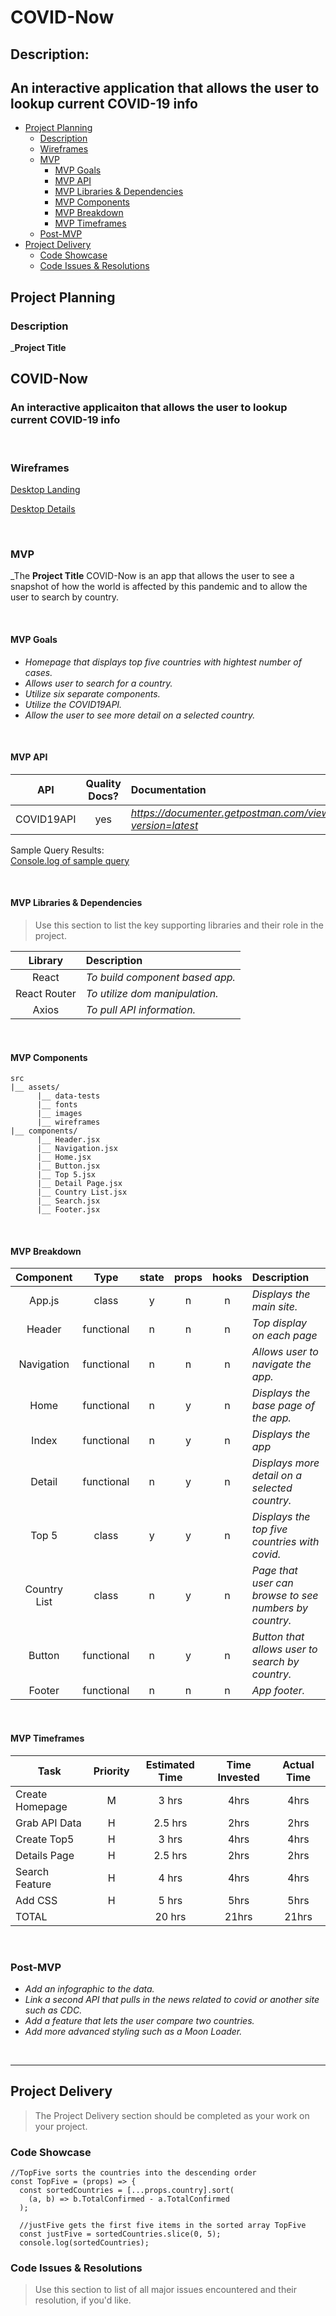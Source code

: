 # COVID-Now <!-- omit in toc -->

## Description:

## An interactive application that allows the user to lookup current COVID-19 info

- [Project Planning](#Project-Planning)
  - [Description](#Description)
  - [Wireframes](#Wireframes)
  - [MVP](#MVP)
    - [MVP Goals](#MVP-Goals)
    - [MVP API](#MVP-API)
    - [MVP Libraries & Dependencies](#MVP-Libraries--Dependencies)
    - [MVP Components](#MVP-Components)
    - [MVP Breakdown](#MVP-Breakdown)
    - [MVP Timeframes](#MVP-Timeframes)
  - [Post-MVP](#Post-MVP)
- [Project Delivery](#Project-Delivery)
  - [Code Showcase](#Code-Showcase)
  - [Code Issues & Resolutions](#Code-Issues--Resolutions)

## Project Planning

### Description

\_**Project Title**

## COVID-Now

### An interactive applicaiton that allows the user to lookup current COVID-19 info

<br>

### Wireframes

[Desktop Landing](https://wireframe.cc/pro/pp/4280c4226354300)

[Desktop Details](https://wireframe.cc/pro/pp/4280c4226354300)

<br>

### MVP

\_The **Project Title** COVID-Now is an app that allows the user to see a snapshot of how the world is affected by this pandemic and to allow the user to search by country.

<br>

#### MVP Goals

- _Homepage that displays top five countries with hightest number of cases._
- _Allows user to search for a country._
- _Utilize six separate components._
- _Utilize the COVID19API._
- _Allow the user to see more detail on a selected country._

<br>

#### MVP API

|    API     | Quality Docs? | Documentation                                                             | Sample Query                         |
| :--------: | :-----------: | :------------------------------------------------------------------------ | :----------------------------------- |
| COVID19API |      yes      | _https://documenter.getpostman.com/view/10808728/SzS8rjbc?version=latest_ | _https://api.covid19api.com/summary_ |

Sample Query Results:
<br>
[Console.log of sample query](https://user-images.githubusercontent.com/4926360/85970621-fc764b80-b998-11ea-95ba-6f6cbdaf001d.png)

<br>

#### MVP Libraries & Dependencies

> Use this section to list the key supporting libraries and their role in the project.

|   Library    | Description                     |
| :----------: | :------------------------------ |
|    React     | _To build component based app._ |
| React Router | _To utilize dom manipulation._  |
|    Axios     | _To pull API information._      |

<br>

#### MVP Components

```
src
|__ assets/
      |__ data-tests
      |__ fonts
      |__ images
      |__ wireframes
|__ components/
      |__ Header.jsx
      |__ Navigation.jsx
      |__ Home.jsx
      |__ Button.jsx
      |__ Top 5.jsx
      |__ Detail Page.jsx
      |__ Country List.jsx
      |__ Search.jsx
      |__ Footer.jsx
```

<br>

#### MVP Breakdown

|  Component   |    Type    | state | props | hooks | Description                                            |
| :----------: | :--------: | :---: | :---: | :---: | :----------------------------------------------------- |
|    App.js    |   class    |   y   |   n   |   n   | _Displays the main site._                              |
|    Header    | functional |   n   |   n   |   n   | _Top display on each page_                             |
|  Navigation  | functional |   n   |   n   |   n   | _Allows user to navigate the app._                     |
|     Home     | functional |   n   |   y   |   n   | _Displays the base page of the app._                   |
|    Index     | functional |   n   |   y   |   n   | _Displays the app_                                     |
|    Detail    | functional |   n   |   y   |   n   | _Displays more detail on a selected country._          |
|    Top 5     |   class    |   y   |   y   |   n   | _Displays the top five countries with covid._          |
| Country List |   class    |   n   |   y   |   n   | _Page that user can browse to see numbers by country._ |
|    Button    | functional |   n   |   y   |   n   | _Button that allows user to search by country._        |
|    Footer    | functional |   n   |   n   |   n   | _App footer._                                          |

<br>

#### MVP Timeframes

| Task            | Priority | Estimated Time | Time Invested | Actual Time |
| --------------- | :------: | :------------: | :-----------: | :---------: |
| Create Homepage |    M     |     3 hrs      |     4hrs      |    4hrs     |
| Grab API Data   |    H     |    2.5 hrs     |     2hrs      |    2hrs     |
| Create Top5     |    H     |     3 hrs      |     4hrs      |    4hrs     |
| Details Page    |    H     |    2.5 hrs     |     2hrs      |    2hrs     |
| Search Feature  |    H     |     4 hrs      |     4hrs      |    4hrs     |
| Add CSS         |    H     |     5 hrs      |     5hrs      |    5hrs     |
| TOTAL           |          |     20 hrs     |     21hrs     |    21hrs    |

<br>

### Post-MVP

- _Add an infographic to the data._
- _Link a second API that pulls in the news related to covid or another site such as CDC._
- _Add a feature that lets the user compare two countries._
- _Add more advanced styling such as a Moon Loader._

<br>

---

## Project Delivery

> The Project Delivery section should be completed as your work on your project.

### Code Showcase

```
//TopFive sorts the countries into the descending order
const TopFive = (props) => {
  const sortedCountries = [...props.country].sort(
    (a, b) => b.TotalConfirmed - a.TotalConfirmed
  );

  //justFive gets the first five items in the sorted array TopFive
  const justFive = sortedCountries.slice(0, 5);
  console.log(sortedCountries);
```

### Code Issues & Resolutions

> Use this section to list of all major issues encountered and their resolution, if you'd like.
